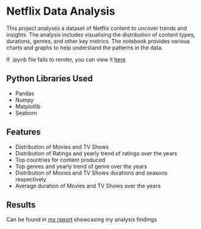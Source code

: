 # Netflix Data Analysis
This project analyses a dataset of Netflix content to uncover trends and insights. The analysis includes 
visualising the distribution of content types, durations, genres, and other key metrics. The notebook 
provides various charts and graphs to help understand the patterns in the data.

If .ipynb file fails to render, you can view it [here](https://nbviewer.org/github/DarrenChooo/netflix_data/blob/main/netflix.ipynb)

## Python Libraries Used
- Pandas
- Numpy
- Matplotlib
- Seaborn
  
## Features
- Distribution of Movies and TV Shows
- Distribution of Ratings and yearly trend of ratings over the years
- Top countries for content produced
- Top genres and yearly trend of genre over the years
- Distribution of Movies and TV Shows durations and seasons respectively
- Average duration of Movies and TV Shows over the years

## Results
Can be found in [my report](https://github.com/DarrenChooo/netflix_data/blob/main/report.md) showcasing my analysis findings
